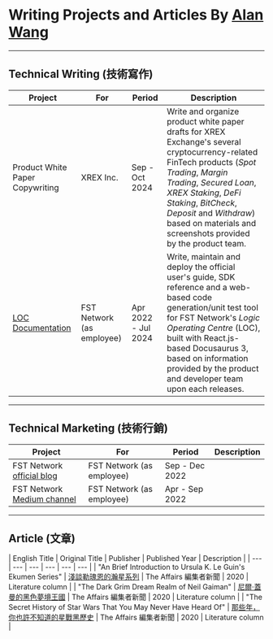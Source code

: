 # Writing Projects and Articles By [Alan Wang](https://alankrantas.github.io/)

---

## Technical Writing (技術寫作)

| Project | For | Period | Description |
| --- | --- | --- | --- |
| Product White Paper Copywriting | XREX Inc. | Sep - Oct 2024 | Write and organize product white paper drafts for XREX Exchange's several cryptocurrency-related FinTech products (_Spot Trading_, _Margin Trading_, _Secured Loan_, _XREX Staking_, _DeFi Staking_, _BitCheck_, _Deposit_ and _Withdraw_) based on materials and screenshots provided by the product team. |
| [LOC Documentation](https://loc-documentation.vercel.app/) | FST Network (as employee) | Apr 2022 - Jul 2024 | Write, maintain and deploy the official user's guide, SDK reference and a web-based code generation/unit test tool for FST Network's _Logic Operating Centre_ (LOC), built with React.js-based Docusaurus 3, based on information provided by the product and developer team upon each releases. |

---

## Technical Marketing (技術行銷)

| Project | For | Period | Description |
| --- | --- | --- | --- |
| FST Network [official blog](https://www.fst.network/blog) | FST Network (as employee) | Sep - Dec 2022 | |
| FST Network [Medium channel](https://medium.com/fstnetwork) | FST Network (as employee) | Apr - Sep 2022 | |

---

## Article (文章)

| English Title | Original Title | Publisher | Published Year | Description |
| --- | --- | --- | --- | --- | --- |
| "An Brief Introduction to Ursula K. Le Guin's Ekumen Series" | [淺談勒瑰恩的瀚星系列](https://www.theaffairs.com/%e6%b7%ba%e8%ab%87%e5%8b%92%e7%91%b0%e6%81%a9%e7%9a%84%e7%80%9a%e6%98%9f%e7%b3%bb%e5%88%97/) | The Affairs 編集者新聞 | 2020 | Literature column |
| "The Dark Grim Dream Realm of Neil Gaiman" | [尼爾‧蓋曼的黑色夢境王國](https://www.theaffairs.com/%e5%b0%bc%e7%88%be%e2%80%a7%e8%93%8b%e6%9b%bc%e7%9a%84%e9%bb%91%e8%89%b2%e5%a4%a2%e5%a2%83%e7%8e%8b%e5%9c%8b/) | The Affairs 編集者新聞 | 2020 | Literature column |
| "The Secret History of Star Wars That You May Never Have Heard Of" | [那些年，你也許不知道的星戰黑歷史](https://www.theaffairs.com/%e9%82%a3%e4%ba%9b%e5%b9%b4%ef%bc%8c%e4%bd%a0%e4%b9%9f%e8%a8%b1%e4%b8%8d%e7%9f%a5%e9%81%93%e7%9a%84%e6%98%9f%e6%88%b0%e9%bb%91%e6%ad%b7%e5%8f%b2/) | The Affairs 編集者新聞 | 2020 | Literature column |
